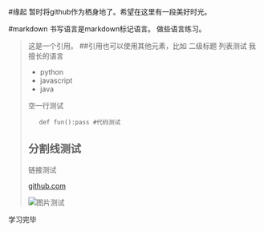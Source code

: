 #缘起
暂时将github作为栖身地了。希望在这里有一段美好时光。


#markdown
书写语言是markdown标记语言。
做些语言练习。
> 这是一个引用。
> ##引用也可以使用其他元素，比如 二级标题
> 列表测试 我擅长的语言
> + python
> + javascript
> + java
>
> 空一行测试
>
>        def fun():pass #代码测试
> 分割线测试
> ----
> 链接测试
>
> [github.com](https://github.com/gowithwind/rework/)
> 
> ![图片测试](http://img3.douban.com/view/movie_poster_cover/mpst/public/p2002982864.jpg)

学习完毕
